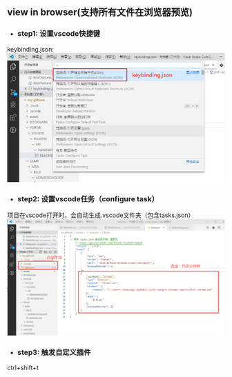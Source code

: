 <!-- toc -->
## view in browser(支持所有文件在浏览器预览)
+ ### step1: 设置vscode快捷键   
keybinding.json:   
![Image Text](./vscode-keybinding.png)   
+ ### step2: 设置vscode任务（configure task）   
项目在vscode打开时，会自动生成.vscode文件夹（包含tasks.json）
![Image Text](./vscode-tasks.png) 
+ ### step3: 触发自定义插件
ctrl+shift+t
<!-- endtoc -->